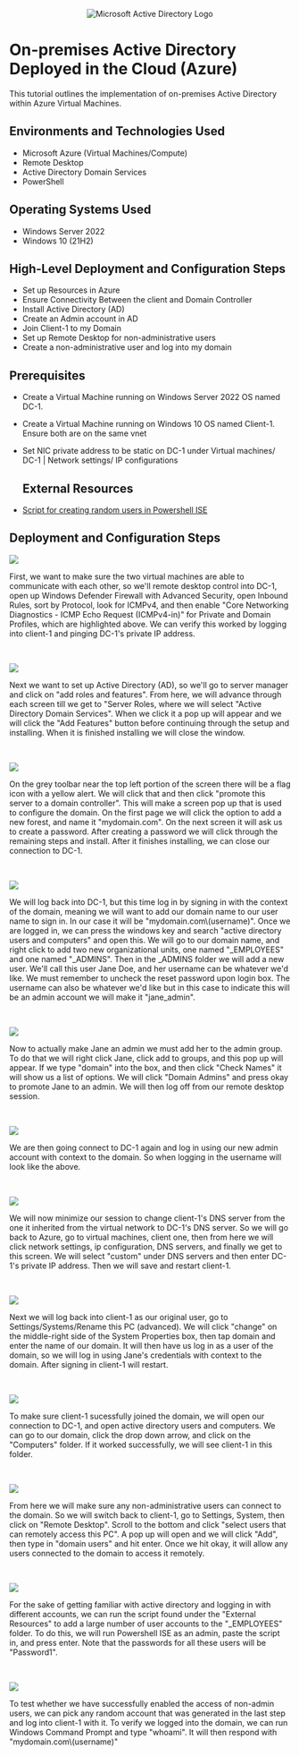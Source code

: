 <p align="center">
<img src="https://i.imgur.com/pU5A58S.png" alt="Microsoft Active Directory Logo"/>
</p>

<h1>On-premises Active Directory Deployed in the Cloud (Azure)</h1>
This tutorial outlines the implementation of on-premises Active Directory within Azure Virtual Machines.<br />


<h2>Environments and Technologies Used</h2>

- Microsoft Azure (Virtual Machines/Compute)
- Remote Desktop
- Active Directory Domain Services
- PowerShell

<h2>Operating Systems Used </h2>

- Windows Server 2022
- Windows 10 (21H2)

<h2>High-Level Deployment and Configuration Steps</h2>

- Set up Resources in Azure
- Ensure Connectivity Between the client and Domain Controller
- Install Active Directory (AD)
- Create an Admin account in AD
- Join Client-1 to my Domain
- Set up Remote Desktop for non-administrative users
- Create a non-administrative user and log into my domain

<h2>Prerequisites</h2>

- Create a Virtual Machine running on Windows Server 2022 OS named DC-1.
- Create a Virtual Machine running on Windows 10 OS named Client-1. Ensure both are on the same vnet
- Set NIC private address to be static on DC-1 under Virtual machines/ DC-1 | Network settings/ IP configurations

  <h2>External Resources</h2>

- [Script for creating random users in Powershell ISE](https://github.com/joshmadakor1/AD_PS/blob/master/Generate-Names-Create-Users.ps1)

<h2>Deployment and Configuration Steps</h2>

<p>
<img src="https://github.com/CSanders000/configure-ad/assets/161166823/0637f98a-d78d-48ef-9b1f-c41844db524b"/>
</p>
<p>
First, we want to make sure the two virtual machines are able to communicate with each other, so we'll remote desktop control into DC-1, open up Windows Defender Firewall with Advanced Security, open Inbound Rules, sort by Protocol, look for ICMPv4, and then enable "Core Networking Diagnostics - ICMP Echo Request (ICMPv4-in)" for Private and Domain Profiles, which are highlighted above. We can verify this worked by logging into client-1 and pinging DC-1's private IP address.
</p>
<br />

<p>
<img src="https://github.com/CSanders000/configure-ad/assets/161166823/c2aa2df2-9c5a-4979-a5a2-916a05b7f76c"/>
</p>
<p>
Next we want to set up Active Directory (AD), so we'll go to server manager and click on "add roles and features". From here, we will advance through each screen till we get to "Server Roles, where we will select "Active Directory Domain Services". When we click it a pop up will appear and we will click the "Add Features" button before continuing through the setup and installing. When it is finished installing we will close the window.  
</p>
<br />

<p>
<img src="https://github.com/CSanders000/configure-ad/assets/161166823/17a93d5d-0da9-4062-9cf4-ec083985fbca"/>
</p>
<p>
On the grey toolbar near the top left portion of the screen there will be a flag icon with a yellow alert. We will click that and then click "promote this server to a domain controller". This will make a screen pop up that is used to configure the domain. On the first page we will click the option to add a new forest, and name it "mydomain.com". On the next screen it will ask us to create a password. After creating a password we will click through the remaining steps and install. After it finishes installing, we can close our connection to DC-1.
</p>
<br />

<p>
<img src="https://github.com/CSanders000/configure-ad/assets/161166823/a74a01bb-917f-4763-84a2-418da04f5ec0"/>
</p>
<p>
We will log back into DC-1, but this time log in by signing in with the context of the domain, meaning we will want to add our domain name to our user name to sign in. In our case it will be "mydomain.com\(username)". Once we are logged in, we can press the windows key and search "active directory users and computers" and open this. We will go to our domain name, and right click to add two new organizational units, one named "_EMPLOYEES" and one named "_ADMINS". Then in the _ADMINS folder we will add a new user. We'll call this user Jane Doe, and her username can be whatever we'd like. We must remember to uncheck the reset password upon login box. The username can also be whatever we'd like but in this case to indicate this will be an admin account we will make it "jane_admin".
</p>
<br />

<p>
<img src="https://github.com/CSanders000/configure-ad/assets/161166823/bed37114-5387-44a3-8c33-582f77e3691d"/>
</p>
<p>
Now to actually make Jane an admin we must add her to the admin group. To do that we will right click Jane, click add to groups, and this pop up will appear. If we type "domain" into the box, and then click "Check Names" it will show us a list of options. We will click "Domain Admins" and press okay to promote Jane to an admin. We will then log off from our remote desktop session.
</p>
<br />

<p>
<img src=https://github.com/CSanders000/configure-ad/assets/161166823/bc10cbf2-b501-43eb-8746-200e9e196808"/>
</p>
<p>
We are then going connect to DC-1 again and log in using our new admin account with context to the domain. So when logging in the username will look like the above.
</p>
<br />

<p>
<img src="https://github.com/CSanders000/configure-ad/assets/161166823/9a731197-8a35-4943-b66c-03a0e03c8af0"/>
</p>
<p>
We will now minimize our session to change client-1's DNS server from the one it inherited from the virtual network to DC-1's DNS server. So we will go back to Azure, go to virtual machines, client one, then from here we will click network settings, ip configuration, DNS servers, and finally we get to this screen. We will select "custom" under DNS servers and then enter DC-1's private IP address. Then we will save and restart client-1. 
</p>
<br />

<p>
<img src=https://github.com/CSanders000/configure-ad/assets/161166823/2cb02a7a-0823-4a88-9121-2f41cfd3c7a3b"/>
</p>
<p>
Next we will log back into client-1 as our original user, go to Settings/Systems/Rename this PC (advanced). We will click "change" on the middle-right side of the System Properties box, then tap domain and enter the name of our domain. It will then have us log in as a user of the domain, so we will log in using Jane's credentials with context to the domain. After signing in client-1 will restart. 
</p>
<br />

<p>
<img src="https://github.com/CSanders000/configure-ad/assets/161166823/6087c76b-3b71-4910-aa4a-59dedbef59a9"/>
</p>
<p>
To make sure client-1 sucessfully joined the domain, we will open our connection to DC-1, and open active directory users and computers. We can go to our domain, click the drop down arrow, and click on the "Computers" folder. If it worked successfully, we will see client-1 in this folder. 
</p>
<br />

<p>
<img src="https://github.com/CSanders000/configure-ad/assets/161166823/160a6213-3d0b-439a-b7d1-a5b4a702195e"/>
</p>
<p>
From here we will make sure any non-administrative users can connect to the domain. So we will switch back to client-1, go to Settings, System, then click on "Remote Desktop". Scroll to the bottom and click "select users that can remotely access this PC". A pop up will open and we will click "Add", then type in "domain users" and hit enter. Once we hit okay, it will allow any users connected to the domain to access it remotely. 
</p>
<br />

<p>
<img src=https://github.com/CSanders000/configure-ad/assets/161166823/acb1c925-2106-4299-bf98-a82e98c9df9f"/>
</p>
<p>
For the sake of getting familiar with active directory and logging in with different accounts, we can run the script found under the "External Resources" to add a large number of user accounts to the "_EMPLOYEES" folder. To do this, we will run Powershell ISE as an admin, paste the script in, and press enter. Note that the passwords for all these users will be "Password1".
</p>
<br />

<p>
<img src=https://github.com/CSanders000/configure-ad/assets/161166823/21201646-b7cc-467a-b68d-90c86b255f1b"/>
</p>
<p>
To test whether we have successfully enabled the access of non-admin users, we can pick any random account that was generated in the last step and log into client-1 with it. To verify we logged into the domain, we can run Windows Command Prompt and type "whoami". It will then respond with "mydomain.com\(username)"
</p>
<br />
